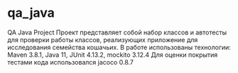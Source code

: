 # qa_java
QA Java Project 
Проект представляет собой набор классов и автотесты для проверки работы классов, 
реализующих приложение для исследования семейства кошачьих. 
В работе использованы технологии: 
Maven 3.8.1, Java 11, JUnit 4.13.2, mockito 3.12.4 
Для оценки покрытия тестами кода использовался jacoco 0.8.7
